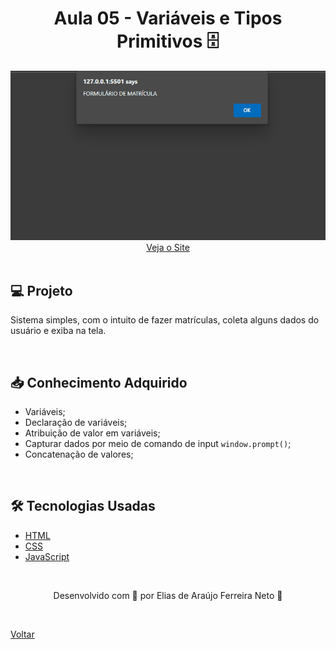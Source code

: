 <h1 align="center">Aula 05 - Variáveis e Tipos Primitivos 🗄</h1>

<div align="center">
  <img src="./demonstracao.gif">
</div>

<div align="center">
  <a href="https://elias-neto.github.io/Curso-em-video-JavaScript/moduloB/aula05/index.html">Veja o Site</a>
</div>

<br>

## 💻 Projeto

Sistema simples, com o intuito de fazer matrículas, coleta alguns dados do usuário e exiba na tela.

<br>

## 📥 Conhecimento Adquirido 

- Variáveis;
- Declaração de variáveis;
- Atribuição de valor em variáveis;
- Capturar dados por meio de comando de input `window.prompt()`;
- Concatenação de valores;

<br>

## 🛠 Tecnologias Usadas

- [HTML](https://www.w3schools.com/html/)
- [CSS](https://www.w3schools.com/css/)
- [JavaScript](https://www.w3schools.com/js/)

<br>

<p align="center"> Desenvolvido com 💙 por Elias de Araújo Ferreira Neto 👋 <p>

<br>
  
<a href="../../README.md">Voltar</a>